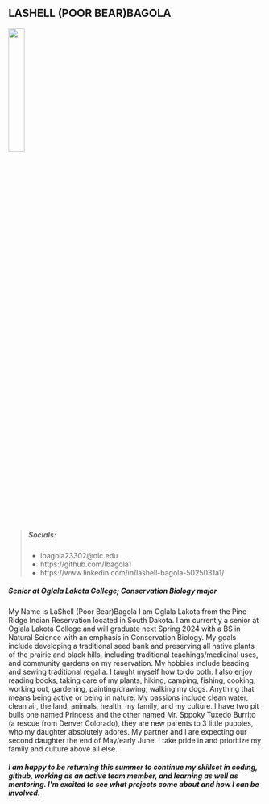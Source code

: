 
## LASHELL (POOR BEAR)BAGOLA

<img alt-text="LaShell Bagola"
     src="![headshot](https://user-images.githubusercontent.com/105870644/227647150-1bed9786-30b3-471a-a7a2-efeafd091637.jpg)" width="25%" />

> <h5> Socials: </h5>
> <ul>
> <li> lbagola23302@olc.edu </li>
> <li> https://github.com/lbagola1 </li>
> <li> https://www.linkedin.com/in/lashell-bagola-5025031a1/ </li>
  </ul>

<h5> Senior at Oglala Lakota College;
  Conservation Biology major </h5>
  
  My Name is LaShell (Poor Bear)Bagola I am Oglala Lakota from the Pine Ridge Indian Reservation located in South Dakota.
  I am currently a senior at Oglala Lakota College and will graduate next Spring 2024 with a BS in Natural Science with an emphasis in Conservation Biology.
  My goals include developing a traditional seed bank and preserving all native plants of the prairie and black hills, including traditional teachings/medicinal uses, and community gardens on my reservation.
  My hobbies include beading and sewing traditional regalia. I taught myself how to do both. I also enjoy reading books, taking care of my plants, hiking, camping, fishing, cooking, working out, gardening, painting/drawing, walking my dogs. Anything that means being active or being in nature.
  My passions include clean water, clean air, the land, animals, health, my family, and my culture.
  I have two pit bulls one named Princess and the other named Mr. Sppoky Tuxedo Burrito (a rescue from Denver Colorado), they are new parents to 3 little puppies, who my daughter absolutely adores.
  My partner and I are expecting our second daughter the end of May/early June. I take pride in and prioritize my family and culture above all else.
    

<h5> I am happy to be returning this summer to continue my skillset in coding, github, working as an active team member, and learning as well as mentoring. I'm excited to see what projects come about and how I can be involved. </h5>
